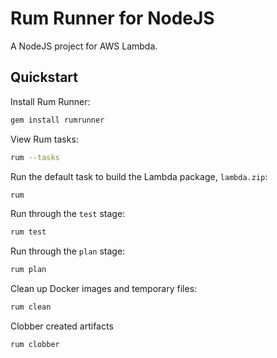 # Rum Runner for NodeJS

A NodeJS project for AWS Lambda.

## Quickstart

Install Rum Runner:

```bash
gem install rumrunner
```

View Rum tasks:

```bash
rum --tasks
```

Run the default task to build the Lambda package, `lambda.zip`:

```bash
rum
```

Run through the `test` stage:

```bash
rum test
```

Run through the `plan` stage:

```bash
rum plan
```

Clean up Docker images and temporary files:

```bash
rum clean
```

Clobber created artifacts

```bash
rum clobber
```
